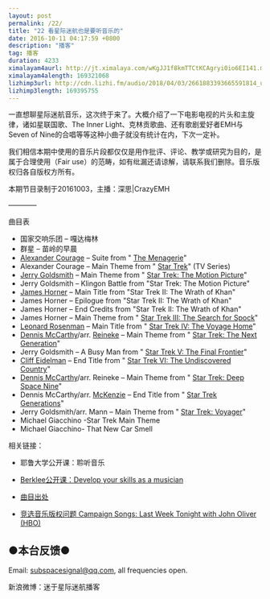```yaml
---
layout: post
permalink: /22/
title: "22 看星际迷航也是要听音乐的"
date: 2016-10-11 04:17:59 +0800
description: "播客"
tag: 播客 
duration: 4233
ximalayam4aurl: http://jt.ximalaya.com/wKgJJ1f8kmTTCtKCAgryi0io6EI141.m4a?channel=rss&amp;album_id=3135361&amp;track_id=23036814&amp;uid=6418191&amp;jt=http://aod.tx.xmcdn.com/group20/M03/6E/51/wKgJJ1f8kmTTCtKCAgryi0io6EI141.m4a
ximalayam4alength: 169321068
lizhimp3url: http://cdn.lizhi.fm/audio/2018/04/03/2661883393665591814_ud.mp3
lizhimp3length: 169395755
---   
```


一直想聊星际迷航音乐，这次终于来了。大概介绍了一下电影电视的片头和主旋律，诸如星联国歌、The Inner Light、克林贡歌曲、还有歌剧爱好者EMH与Seven of Nine的合唱等等这种小曲子就没有统计在内，下次一定补。

我们相信本期中使用的音乐片段都仅仅是用作批评、评论、教学或研究为目的，是属于合理使用（Fair use）的范畴，如有纰漏还请谅解，请联系我们删除。音乐版权归各自版权方所有。

本期节目录制于20161003，主播：深思\|CrazyEMH

————

曲目表

- 国家交响乐团 – 嘎达梅林
- 群星 – 苗岭的早晨
- [Alexander Courage](https://en.wikipedia.org/wiki/Alexander_Courage) – Suite from &quot; [The Menagerie](https://en.wikipedia.org/wiki/The_Menagerie_%28Star_Trek:_The_Original_Series%29)&quot;
- Alexander Courage – Main Theme from &quot; [Star Trek](https://en.wikipedia.org/wiki/Star_Trek:_The_Original_Series)&quot; (TV Series)
- [Jerry Goldsmith](https://en.wikipedia.org/wiki/Jerry_Goldsmith) – Main Theme from &quot; [Star Trek: The Motion Picture](https://en.wikipedia.org/wiki/Star_Trek:_The_Motion_Picture)&quot;
- Jerry Goldsmith – Klingon Battle from &quot;Star Trek: The Motion Picture&quot;
- [James Horner](https://en.wikipedia.org/wiki/James_Horner) – Main Title from &quot;Star Trek II: The Wrath of Khan&quot;
- James Horner – Epilogue from &quot;Star Trek II: The Wrath of Khan&quot;
- James Horner – End Credits from &quot;Star Trek II: The Wrath of Khan&quot;
- James Horner – Main Theme from &quot; [Star Trek III: The Search for Spock](https://en.wikipedia.org/wiki/Star_Trek_III:_The_Search_for_Spock)&quot;
- [Leonard Rosenman](https://en.wikipedia.org/wiki/Leonard_Rosenman) – Main Title from &quot; [Star Trek IV: The Voyage Home](https://en.wikipedia.org/wiki/Star_Trek_IV:_The_Voyage_Home)&quot;
- [Dennis McCarthy](https://en.wikipedia.org/wiki/Dennis_McCarthy_%28composer%29)/arr. [Reineke](https://en.wikipedia.org/wiki/Steven_Reineke) – Main Theme from &quot; [Star Trek: The Next Generation](https://en.wikipedia.org/wiki/Star_Trek:_The_Next_Generation)&quot;
- Jerry Goldsmith – A Busy Man from &quot; [Star Trek V: The Final Frontier](https://en.wikipedia.org/wiki/Star_Trek_V:_The_Final_Frontier)&quot;
- [Cliff Eidelman](https://en.wikipedia.org/wiki/Cliff_Eidelman) – End Title from &quot; [Star Trek VI: The Undiscovered Country](https://en.wikipedia.org/wiki/Star_Trek_VI:_The_Undiscovered_Country)&quot;
- [Dennis McCarthy](https://en.wikipedia.org/wiki/Dennis_McCarthy_%28composer%29)/arr. Reineke – Main Theme from &quot; [Star Trek: Deep Space Nine](https://en.wikipedia.org/wiki/Star_Trek:_Deep_Space_Nine)&quot;
- Dennis McCarthy/arr. [McKenzie](https://en.wikipedia.org/wiki/Mark_McKenzie) – End Title from &quot; [Star Trek Generations](https://en.wikipedia.org/wiki/Star_Trek_Generations)&quot;
- Jerry Goldsmith/arr. Mann – Main Theme from &quot; [Star Trek: Voyager](https://en.wikipedia.org/wiki/Star_Trek:_Voyager)&quot;
- Michael Giacchino -Star Trek Main Theme
- Michael Giacchino- That New Car Smell

相关链接：

* 耶鲁大学公开课：聆听音乐

* [Berklee公开课：Develop your skills as a musician](https://zh.coursera.org/specializations/musicianship-specialization)

* [曲目出处](https://en.wikipedia.org/wiki/Star_Trek:_The_Music)

* [竞选音乐版权问题 Campaign Songs: Last Week Tonight with John Oliver (HBO)](https://youtu.be/32n4h0kn-88)

## ●本台反馈●

Email: [subspacesignal@qq.com](mailto:subspacesignal@qq.com), all frequencies open.

新浪微博：迷于星际迷航播客
